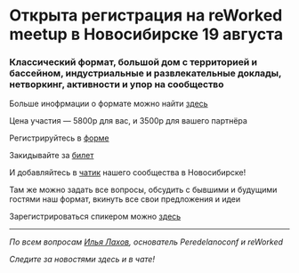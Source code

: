 # Открыта регистрация на **reWorked meetup** в Новосибирске 19 августа

### Классический формат, большой дом с территорией и бассейном, индустриальные и развлекательные доклады, нетворкинг, активности и упор на сообщество

Больше инофрмации о формате можно найти [здесь](/./confs/standard.md)

Цена участия — 5800р для вас, и 3500р для вашего партнёра

Регистрируйтесь в [форме](https://docs.google.com/forms/d/e/1FAIpQLScNy2MuihULiIFRtvRpyd8bilLTXyBVpB0ps4Iy1c_QjYm2Xg)

Закидывайте за [билет](/./guides/how-to-pay.md)

И добавляйтесь в [чатик](https://t.me/NskDevMeetup) нашего сообщества в Новосибирске! 

Там же можно задать все вопросы, обсудить с бывшими и будущими гостями наш формат, вкинуть все свои предложения и идеи

Зарегистрироваться спикером можно [здесь](/./guides/tech-speech.md)

---

_По всем вопросам [Илья Лахов](https://t.me/ilakhov), основатель Peredelanoconf и reWorked_

_Следите за новостями здесь и в чате!_
